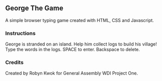 ## George The Game

A simple browser typing game created with HTML, CSS and Javascript.

### Instructions

George is stranded on an island. Help him collect logs to build his village!
Type the words in the logs. SPACE to enter. Backspace to delete.

### Credits 

Created by Robyn Kwok for General Assembly WDI Project One. 
